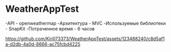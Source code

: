 # WeatherAppTest
-API - openweathermap
-Архитектура - MVC
-Используемые библиотеки - SnapKit
-Потраченное время - 6 часов

https://github.com/Kirill73373/WeatherAppTest/assets/123488240/c8d5af1a-d2db-4a0d-8666-ac75fcbd4225

